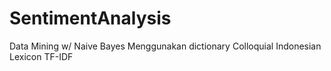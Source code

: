 # SentimentAnalysis
Data Mining w/ Naive Bayes
Menggunakan dictionary Colloquial Indonesian Lexicon
TF-IDF
